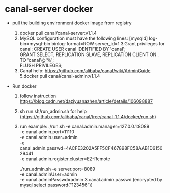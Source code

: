 # canal-server docker

* pull the building environment docker image from registry
    1. docker pull canal/canal-server:v1.1.4
    2. MySQL configuration must have the following lines:
        [mysqld]
        log-bin=mysql-bin
        binlog-format=ROW
        server_id=1
    3.Grant privileges for canal:
        CREATE USER canal IDENTIFIED BY 'canal';    
        GRANT SELECT, REPLICATION SLAVE, REPLICATION CLIENT ON *.* TO 'canal'@'%';    
        FLUSH PRIVILEGES;
    4. Canal help:
        https://github.com/alibaba/canal/wiki/AdminGuide
    5.docker pull canal/canal-admin:v1.1.4
       
* Run docker
    1. follow instruction https://blog.csdn.net/daziyuanazhen/article/details/106098887
    2. sh run.sh/run_admin.sh for help (https://github.com/alibaba/canal/tree/canal-1.1.4/docker/run.sh)
    3. run example:
        ./run.sh -e canal.admin.manager=127.0.0.1:8089 \
                -e canal.admin.port=11110 \
                -e canal.admin.user=admin \
                -e canal.admin.passwd=4ACFE3202A5FF5CF467898FC58AAB1D615029441 \
                -e canal.admin.register.cluster=EZ-Remote

        ./run_admin.sh -e server.port=8089 \
            -e canal.adminUser=admin \
            -e canal.adminPasswd=admin
    3.canal.admin.passwd (encrypted by mysql select password(“123456”))
